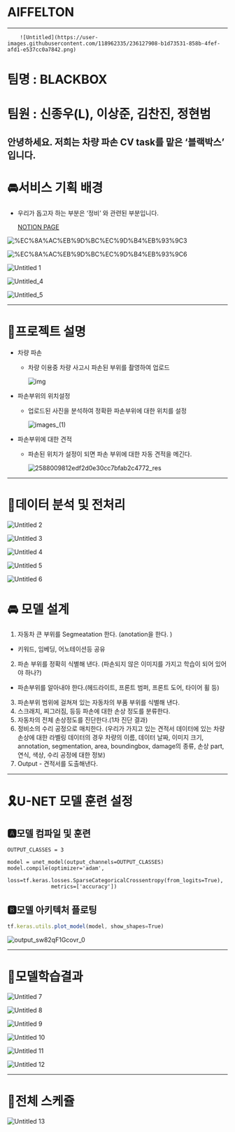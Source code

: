 # AIFFELTON

---

        ![Untitled](https://user-images.githubusercontent.com/118962335/236127908-b1d73531-858b-4fef-afd1-e537cc0a7842.png)


# **팀명 : BLACKBOX**

# **팀원 : 신종우(L), 이상준, 김찬진, 정현범**

## 안녕하세요. 저희는 차량 파손 CV task를 맡은 ‘블랙박스’ 입니다.

# 🚘서비스 기획 배경

- 우리가 돕고자 하는 부분은 ‘정비’ 와 관련된 부분입니다.
    
    [NOTION PAGE](https://www.notion.so/610eb17a479746cfa9bb517728ca52e5)
    
![%EC%8A%AC%EB%9D%BC%EC%9D%B4%EB%93%9C3](https://user-images.githubusercontent.com/118962335/236127945-b4616bc3-1a06-4e68-9d86-5652dafb1828.jpg)

![%EC%8A%AC%EB%9D%BC%EC%9D%B4%EB%93%9C6](https://user-images.githubusercontent.com/118962335/236127973-ec983cf3-1cc4-47d7-8f01-4c6599f03c0e.jpg)

![Untitled 1](https://user-images.githubusercontent.com/118962335/236128001-1132c826-5855-4db5-a630-c09975c33612.png)

![Untitled_4](https://user-images.githubusercontent.com/118962335/236128017-c4ceaf4e-fe3f-4a27-88c6-99b0c27802ba.png)

![Untitled_5](https://user-images.githubusercontent.com/118962335/236128027-8e0c620b-4a3e-49af-a20d-17e7acb2651b.png)
  

---

# 🎈프로젝트 설명

- 차량 파손
    - 차량 이용중 차량 사고시 파손된 부위를 촬영하여 업로드
        
        ![img](https://user-images.githubusercontent.com/118962335/236128049-b23f2fa2-1a0d-4ae2-87b4-c97830d5904c.png)

        
- 파손부위의 위치설정
    - 업로드된 사진을 분석하여 정확환 파손부위에 대한 위치를 설정
        
        ![images_(1)](https://user-images.githubusercontent.com/118962335/236128181-a6ab16f1-a587-4af3-bde0-ce1e3d543c94.jpg)

        
- 파손부위에 대한 견적
    - 파손된 위치가 설정이 되면 파손 부위에 대한 자동 견적을 메긴다.
        
      ![2588009812edf2d0e30cc7bfab2c4772_res](https://user-images.githubusercontent.com/118962335/236128250-8bf5049d-873f-4dfb-9c0b-12530e1a549d.png)
        

---

# 🚧데이터 분석 및 전처리

![Untitled 2](https://user-images.githubusercontent.com/118962335/236128302-a5f52e2c-8054-46c2-9fc3-91cbc36d7239.png)

![Untitled 3](https://user-images.githubusercontent.com/118962335/236128331-5553bd0e-1cb9-425b-8776-a12c35375991.png)

![Untitled 4](https://user-images.githubusercontent.com/118962335/236128341-e74208c9-7f41-4ad8-8b16-33ba05217d42.png)

![Untitled 5](https://user-images.githubusercontent.com/118962335/236128348-5f7d2156-d1fc-4a76-bbb0-b6435cd44693.png)

![Untitled 6](https://user-images.githubusercontent.com/118962335/236128359-9288a4c6-c6c8-4dd8-847f-9bc8cdbd0e3f.png)

# 🚘 모델 설계

1. 자동차 큰 부위를 Segmeatation 한다. (anotation을 한다. )
- 키워드, 임베딩, 어노테이션등 공유
2. 파손 부위를 정확히 식별해 낸다.
(파손되지 않은 이미지를 가지고 학습이 되어 있어야 하나?)
- 파손부위를 알아내야 한다.(헤드라이트, 프론트 범퍼, 프론트 도어, 타이어 휠 등)
3. 파손부위 범위에 걸쳐져 있는 자동차의 부품 부위를 식별해 낸다.
4. 스크래치, 찌그러짐, 등등 파손에 대한 손상 정도를 분류한다.
5. 자동차의 전체 손상정도를 진단한다.(1차 진단 결과)
6. 정비소의 수리 공정으로 매치한다. (우리가 가지고 있는 견적서 데이터에 있는 차량 손상에 대한 라벨링 데이터의 경우 차량의 이름, 데이터 날짜, 이미지 크기, annotation, segmentation, area, boundingbox, damage의 종류, 손상 part, 연식, 색상, 수리 공정에 대한 정보)
7. Output - 견적서를 도출해낸다.

---

# 🎗U-NET 모델 훈련 설정

## 🅰모델 컴파일 및 훈련

```
OUTPUT_CLASSES = 3

model = unet_model(output_channels=OUTPUT_CLASSES)
model.compile(optimizer='adam',
              loss=tf.keras.losses.SparseCategoricalCrossentropy(from_logits=True),
              metrics=['accuracy'])
```

## 🅱모델 아키텍처 플로팅

```jsx
tf.keras.utils.plot_model(model, show_shapes=True)
```

![output_sw82qF1Gcovr_0](https://user-images.githubusercontent.com/118962335/236128406-e67b1d14-7196-4386-b70a-53bae6dcacac.png)


---

# 🌈모델학습결과

![Untitled 7](https://user-images.githubusercontent.com/118962335/236128445-af69fd45-18dd-4182-b7a2-dba714c7d660.png)

![Untitled 8](https://user-images.githubusercontent.com/118962335/236128469-a598b554-4728-41db-92d0-c0f2c6b45722.png)

![Untitled 9](https://user-images.githubusercontent.com/118962335/236128484-f6474644-12aa-4ad9-8911-f0ff3c9a590a.png)

![Untitled 10](https://user-images.githubusercontent.com/118962335/236128502-cdd5ae95-d242-42c6-b27a-158608969f26.png)

![Untitled 11](https://user-images.githubusercontent.com/118962335/236128520-5d74fe2d-6ea9-42b5-866e-535572380c7f.png)

![Untitled 12](https://user-images.githubusercontent.com/118962335/236128529-00332c13-f99b-4d63-8541-8878c27500cf.png)

---

# 📄전체 스케쥴

![Untitled 13](https://user-images.githubusercontent.com/118962335/236128569-fc78768e-77b1-40b7-9a4c-5bd6f46c7c7d.png)
